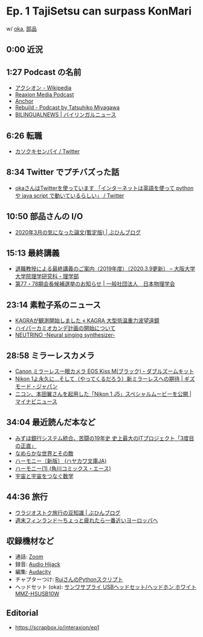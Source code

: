 # Ep. 1 TajiSetsu can surpass KonMari

w/ [oka](https://twitter.com/nowohyeah), [部品](https://twitter.com/tjmlab)

## 0:00 近況

## 1:27 Podcast の名前

- [アクシオン - Wikipedia](https://ja.wikipedia.org/wiki/%E3%82%A2%E3%82%AF%E3%82%B7%E3%82%AA%E3%83%B3)
- [Reaxion Media Podcast](https://podcasts.google.com/?feed=aHR0cHM6Ly9yZWF4aW9uLm1lZGlhL2ZlZWQv)
- [Anchor](https://anchor.fm/)
- [Rebuild - Podcast by Tatsuhiko Miyagawa](https://rebuild.fm/)
- [BILINGUALNEWS | バイリンガルニュース](https://bilingualnews.jp/)

## 6:26 転職

- [カソクキセンパイ / Twitter](https://twitter.com/AccSempai)

## 8:34 Twitter でプチバズった話

- [okaさんはTwitterを使っています 「インターネットは英語を使って python や java script で動いているらしい」 / Twitter](https://twitter.com/nowohyeah/status/1236486137620783105)

## 10:50 部品さんの I/O

- [2020年3月の気になった論文(暫定版) | ぶひんブログ](http://buhin-blog.blogspot.com/2020/03/20203.html)

## 15:13 最終講義
 
- [退職教授による最終講義のご案内（2019年度）〔2020.3.9更新〕 – 大阪大学 大学院理学研究科・理学部](https://www.sci.osaka-u.ac.jp/ja/info/8112/)
- [第77・78期会長候補選挙のお知らせ | 一般社団法人　日本物理学会](https://www.jps.or.jp/information/2019/12/7778kaichosenkyo.php)

## 23:14 素粒子系のニュース

- [KAGRAが観測開始しました « KAGRA 大型低温重力波望遠鏡](https://gwcenter.icrr.u-tokyo.ac.jp/archives/3321)
- [ハイパーカミオカンデ計画の開始について](http://www.hyper-k.org/news/news-20200212.html)
- [NEUTRINO -Neural singing synthesizer-](https://n3utrino.work/)

## 28:58 ミラーレスカメラ

- [Canon ミラーレス一眼カメラ EOS Kiss M(ブラック)・ダブルズームキット](https://amzn.to/38UAweO)
- [Nikon 1よ永久に…そして（やってくるだろう）新ミラーレスへの期待 | ギズモード・ジャパン](https://www.gizmodo.jp/2018/07/nikon-1-j1.html)
- [ニコン、本田翼さんを起用した「Nikon 1 J5」スペシャルムービーを公開 | マイナビニュース](https://news.mynavi.jp/article/20150403-a244/)

## 34:04 最近読んだ本など

- [みずほ銀行システム統合、苦闘の19年史 史上最大のITプロジェクト「3度目の正直」](https://amzn.to/38Tnoqe)
- [なめらかな世界とその敵](https://amzn.to/39R2eud)
- [ハーモニー〔新版〕 (ハヤカワ文庫JA)](https://amzn.to/2U67Udk)
- [ハーモニー(1) (角川コミックス・エース)](https://amzn.to/2Qj0iTw)
- [宇宙と宇宙をつなぐ数学](https://amzn.to/2IK8uZ3)

## 44:36 旅行

- [ウラジオストク旅行の豆知識 | ぶひんブログ](https://buhin-blog.blogspot.com/2019/10/blog-post.html)
- [週末フィンランド～ちょっと疲れたら一番近いヨーロッパへ](https://amzn.to/2IManEt)

## 収録機材など

- 通話: [Zoom](https://zoom.us/)
- 録音: [Audio Hijack](https://rogueamoeba.com/audiohijack/)
- 編集: [Audacity](https://www.audacityteam.org/)
- チャプターつけ: [RuiさんのPythonスクリプト](https://note.com/ruiu/n/n1061d541355f)
- ヘッドセット (oka): [サンワサプライ USBヘッドセット/ヘッドホン ホワイト MMZ-HSUSB10W](https://amzn.to/2WgpCNY)

## Editorial

- <https://scrapbox.io/interaxion/ep1>
